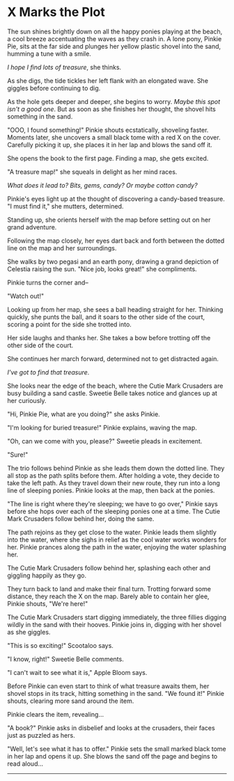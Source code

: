 # X Marks the Plot

The sun shines brightly down on all the happy ponies playing at the beach, a cool breeze accentuating the waves as they crash in. A lone pony, Pinkie Pie, sits at the far side and plunges her yellow plastic shovel into the sand, humming a tune with a smile. 

_I hope I find lots of treasure_, she thinks.

As she digs, the tide tickles her left flank with an elongated wave. She giggles before continuing to dig.

As the hole gets deeper and deeper, she begins to worry. _Maybe this spot isn't a good one_. But as soon as she finishes her thought, the shovel hits something in the sand.

"OOO, I found something!" Pinkie shouts ecstatically, shoveling faster. Moments later, she uncovers a small black tome with a red X on the cover. Carefully picking it up, she places it in her lap and blows the sand off it.

She opens the book to the first page. Finding a map, she gets excited.

"A treasure map!" she squeals in delight as her mind races.

_What does it lead to? Bits, gems, candy? Or maybe cotton candy?_

Pinkie's eyes light up at the thought of discovering a candy-based treasure. "I must find it," she mutters, determined.

Standing up, she orients herself with the map before setting out on her grand adventure.

Following the map closely, her eyes dart back and forth between the dotted line on the map and her surroundings.

She walks by two pegasi and an earth pony, drawing a grand depiction of Celestia raising the sun. "Nice job, looks great!" she compliments.

Pinkie turns the corner and–

"Watch out!"

Looking up from her map, she sees a ball heading straight for her. Thinking quickly, she punts the ball, and it soars to the other side of the court, scoring a point for the side she trotted into.

Her side laughs and thanks her. She takes a bow before trotting off the other side of the court.

She continues her march forward, determined not to get distracted again. 

_I've got to find that treasure_.

She looks near the edge of the beach, where the Cutie Mark Crusaders are busy building a sand castle. Sweetie Belle takes notice and glances up at her curiously.

"Hi, Pinkie Pie, what are you doing?" she asks Pinkie.

"I'm looking for buried treasure!" Pinkie explains, waving the map.

"Oh, can we come with you, please?" Sweetie pleads in excitement.

"Sure!" 

The trio follows behind Pinkie as she leads them down the dotted line. They all stop as the path splits before them. After holding a vote, they decide to take the left path. As they travel down their new route, they run into a long line of sleeping ponies. Pinkie looks at the map, then back at the ponies.

"The line is right where they're sleeping; we have to go over," Pinkie says before she hops over each of the sleeping ponies one at a time. The Cutie Mark Crusaders follow behind her, doing the same.

The path rejoins as they get close to the water. Pinkie leads them slightly into the water, where she sighs in relief as the cool water works wonders for her. Pinkie prances along the path in the water, enjoying the water splashing her.

The Cutie Mark Crusaders follow behind her, splashing each other and giggling happily as they go.

They turn back to land and make their final turn. Trotting forward some distance, they reach the X on the map. Barely able to contain her glee, Pinkie shouts, "We're here!"

The Cutie Mark Crusaders start digging immediately, the three fillies digging wildly in the sand with their hooves. Pinkie joins in, digging with her shovel as she giggles.

"This is so exciting!" Scootaloo says.

"I know, right!" Sweetie Belle comments.

"I can't wait to see what it is," Apple Bloom says.

Before Pinkie can even start to think of what treasure awaits them, her shovel stops in its track, hitting something in the sand. "We found it!" Pinkie shouts, clearing more sand around the item.

Pinkie clears the item, revealing…

"A book?" Pinkie asks in disbelief and looks at the crusaders, their faces just as puzzled as hers.

"Well, let's see what it has to offer." Pinkie sets the small marked black tome in her lap and opens it up. She blows the sand off the page and begins to read aloud…

***

